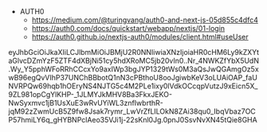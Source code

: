 - AUTH0
    - https://medium.com/@turingvang/auth0-and-next-js-05d855c4dfc4
    - https://auth0.com/docs/quickstart/webapp/nextjs/01-login
    - https://auth0.github.io/nextjs-auth0/modules/client.html#useUser






eyJhbGciOiJkaXIiLCJlbmMiOiJBMjU2R0NNIiwiaXNzIjoiaHR0cHM6Ly9kZXYtaGlvcDZmYzF5ZTF4dXBjNi51cy5hdXRoMC5jb20vIn0..Nr_4NWKZfYbX5UdN.Wy_Y5pphWFoRRhCCcxYo9axIWp3bgJYP1329tWs0M3aQsJwQGAmgOz5xwB96egQvVIhP37UNChBBbotQ1nN3cPBthoU8ooJgiwbKeV3oLUAiOAP_faUNVRPQw69hqb1hOEryNS4NJTG5c4M2PLe1ixy0lVdkOCcqpVutzJ9xEicn5X_9ZL981opCgYlKHP-_1JLMYJkMHV8Ba3FkxJEKO-NwSyxmvc1jB1UsXuE3wRvUYiWL3znfIwbrthR-jqM92zZwmUcB5Z9fw8Jsak7rymr_LwVrZfLILOkN8ZAi38qu0_IbqVbaz7OCP57hmiLY6q_gHYBNPclAeo35VJi1j-22sKnl0Jg.0pnJ0SsvNvXN45tQie8GHA